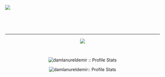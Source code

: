![](https://komarev.com/ghpvc/?username=damlanureldemir&color=red&style=for-the-badge )




<br />



<br /> 
<br />

---



 
<p align="center"> <img src="https://github-readme-stats.vercel.app/api/top-langs/?username=damlanureldemir&layout=compact"></img> </p>                                                                                                    
<br />

<p align="center"><img src="https://github-readme-stats.vercel.app/api?username=damlanureldemir&show_icons=true&theme=onedark&count_private=true" alt="damlanureldemir :: Profile Stats" /></p>

<p align="center"><img src="http://github-readme-streak-stats.herokuapp.com?user=damlanureldemir&theme=merko&date_format=M%20j%5B%2C%20Y%5D" alt="damlanureldemir:: Profile Stats" /></p>


